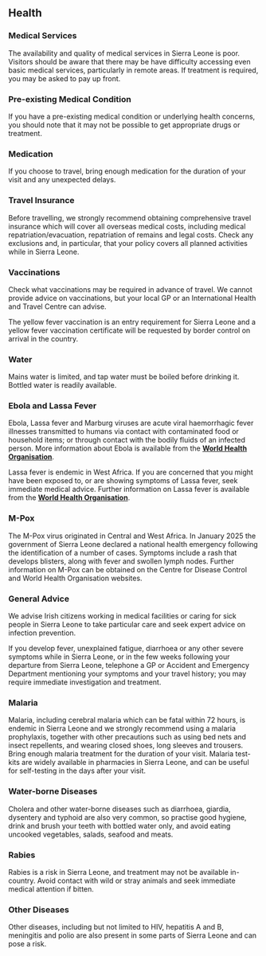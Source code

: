 ## Health

### **Medical Services**

The availability and quality of medical services in Sierra Leone is poor. Visitors should be aware that there may be have difficulty accessing even basic medical services, particularly in remote areas. If treatment is required, you may be asked to pay up front.

### **Pre-existing Medical Condition**

If you have a pre-existing medical condition or underlying health concerns, you should note that it may not be possible to get appropriate drugs or treatment.

### **Medication**

If you choose to travel, bring enough medication for the duration of your visit and any unexpected delays.

### **Travel Insurance**

Before travelling, we strongly recommend obtaining comprehensive travel insurance which will cover all overseas medical costs, including medical repatriation/evacuation, repatriation of remains and legal costs. Check any exclusions and, in particular, that your policy covers all planned activities while in Sierra Leone.

### **Vaccinations**

Check what vaccinations may be required in advance of travel. We cannot provide advice on vaccinations, but your local GP or an International Health and Travel Centre can advise.

The yellow fever vaccination is an entry requirement for Sierra Leone and a yellow fever vaccination certificate will be requested by border control on arrival in the country.

### **Water**

Mains water is limited, and tap water must be boiled before drinking it. Bottled water is readily available.

### **Ebola and Lassa Fever**

Ebola, Lassa fever and Marburg viruses are acute viral haemorrhagic fever illnesses transmitted to humans via contact with contaminated food or household items; or through contact with the bodily fluids of an infected person. More information about Ebola is available from the [**World Health Organisation**](https://www.who.int/news-room/fact-sheets/detail/ebola-virus-disease).

Lassa fever is endemic in West Africa. If you are concerned that you might have been exposed to, or are showing symptoms of Lassa fever, seek immediate medical advice. Further information on Lassa fever is available from the [**World Health Organisation**](https://www.who.int/news-room/fact-sheets/detail/lassa-fever).

### **M-Pox**

The M-Pox virus originated in Central and West Africa. In January 2025 the government of Sierra Leone declared a national health emergency following the identification of a number of cases. Symptoms include a rash that develops blisters, along with fever and swollen lymph nodes. Further information on M-Pox can be obtained on the Centre for Disease Control and World Health Organisation websites.

### **General Advice**

We advise Irish citizens working in medical facilities or caring for sick people in Sierra Leone to take particular care and seek expert advice on infection prevention.

If you develop fever, unexplained fatigue, diarrhoea or any other severe symptoms while in Sierra Leone, or in the few weeks following your departure from Sierra Leone, telephone a GP or Accident and Emergency Department mentioning your symptoms and your travel history; you may require immediate investigation and treatment.

### **Malaria**

Malaria, including cerebral malaria which can be fatal within 72 hours, is endemic in Sierra Leone and we strongly recommend using a malaria prophylaxis, together with other precautions such as using bed nets and insect repellents, and wearing closed shoes, long sleeves and trousers. Bring enough malaria treatment for the duration of your visit. Malaria test- kits are widely available in pharmacies in Sierra Leone, and can be useful for self-testing in the days after your visit.

### **Water-borne Diseases**

Cholera and other water-borne diseases such as diarrhoea, giardia, dysentery and typhoid are also very common, so practise good hygiene, drink and brush your teeth with bottled water only, and avoid eating uncooked vegetables, salads, seafood and meats.

### **Rabies**

Rabies is a risk in Sierra Leone, and treatment may not be available in-country. Avoid contact with wild or stray animals and seek immediate medical attention if bitten.

### **Other Diseases**

Other diseases, including but not limited to HIV, hepatitis A and B, meningitis and polio are also present in some parts of Sierra Leone and can pose a risk.